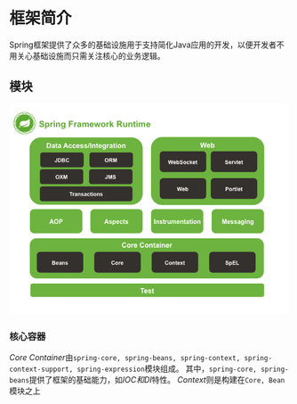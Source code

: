 # 框架简介

Spring框架提供了众多的基础设施用于支持简化Java应用的开发，以便开发者不用关心基础设施而只需关注核心的业务逻辑。

## 模块

![Spring 模块](./img/spring-framework.png "Spring 模块结构")

### 核心容器

*Core Container*由`spring-core, spring-beans, spring-context, spring-context-support, spring-expression`模块组成。
其中，`spring-core, spring-beans`提供了框架的基础能力，如*IOC和DI*特性。
*Context*则是构建在`Core, Bean`模块之上
